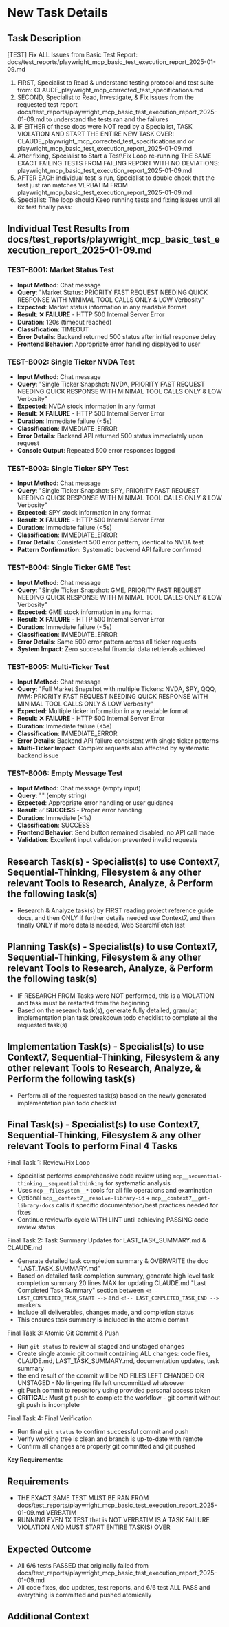 # New Task Details

## Task Description

[TEST] Fix ALL Issues from Basic Test Report: docs/test_reports/playwright_mcp_basic_test_execution_report_2025-01-09.md

1. FIRST, Specialist to Read & understand testing protocol and test suite from: CLAUDE_playwright_mcp_corrected_test_specifications.md
2. SECOND, Specialist to Read, Investigate, & Fix issues from the requested test report docs/test_reports/playwright_mcp_basic_test_execution_report_2025-01-09.md to understand the tests ran and the failures
3. IF EITHER of these docs were NOT read by a Specialist, TASK VIOLATION AND START THE ENTIRE NEW TASK OVER: CLAUDE_playwright_mcp_corrected_test_specifications.md or playwright_mcp_basic_test_execution_report_2025-01-09.md
4. After fixing, Specialist to Start a Test\Fix Loop re-running THE SAME EXACT FAILING TESTS FROM FAILING REPORT WITH NO DEVIATIONS: playwright_mcp_basic_test_execution_report_2025-01-09.md
5. AFTER EACH individual test is run, Specialist to double check that the test just ran matches VERBATIM FROM playwright_mcp_basic_test_execution_report_2025-01-09.md
6. Specialist: The loop should Keep running tests and fixing issues until all 6x test finally pass:

## Individual Test Results from docs/test_reports/playwright_mcp_basic_test_execution_report_2025-01-09.md

### TEST-B001: Market Status Test

- **Input Method**: Chat message
- **Query**: "Market Status: PRIORITY FAST REQUEST NEEDING QUICK RESPONSE WITH MINIMAL TOOL CALLS ONLY & LOW Verbosity"
- **Expected**: Market status information in any readable format
- **Result**: ❌ **FAILURE** - HTTP 500 Internal Server Error
- **Duration**: 120s (timeout reached)
- **Classification**: TIMEOUT
- **Error Details**: Backend returned 500 status after initial response delay
- **Frontend Behavior**: Appropriate error handling displayed to user

### TEST-B002: Single Ticker NVDA Test

- **Input Method**: Chat message
- **Query**: "Single Ticker Snapshot: NVDA, PRIORITY FAST REQUEST NEEDING QUICK RESPONSE WITH MINIMAL TOOL CALLS ONLY & LOW Verbosity"
- **Expected**: NVDA stock information in any format
- **Result**: ❌ **FAILURE** - HTTP 500 Internal Server Error
- **Duration**: Immediate failure (<5s)
- **Classification**: IMMEDIATE_ERROR
- **Error Details**: Backend API returned 500 status immediately upon request
- **Console Output**: Repeated 500 error responses logged

### TEST-B003: Single Ticker SPY Test

- **Input Method**: Chat message
- **Query**: "Single Ticker Snapshot: SPY, PRIORITY FAST REQUEST NEEDING QUICK RESPONSE WITH MINIMAL TOOL CALLS ONLY & LOW Verbosity"
- **Expected**: SPY stock information in any format
- **Result**: ❌ **FAILURE** - HTTP 500 Internal Server Error
- **Duration**: Immediate failure (<5s)
- **Classification**: IMMEDIATE_ERROR
- **Error Details**: Consistent 500 error pattern, identical to NVDA test
- **Pattern Confirmation**: Systematic backend API failure confirmed

### TEST-B004: Single Ticker GME Test

- **Input Method**: Chat message
- **Query**: "Single Ticker Snapshot: GME, PRIORITY FAST REQUEST NEEDING QUICK RESPONSE WITH MINIMAL TOOL CALLS ONLY & LOW Verbosity"
- **Expected**: GME stock information in any format
- **Result**: ❌ **FAILURE** - HTTP 500 Internal Server Error
- **Duration**: Immediate failure (<5s)
- **Classification**: IMMEDIATE_ERROR
- **Error Details**: Same 500 error pattern across all ticker requests
- **System Impact**: Zero successful financial data retrievals achieved

### TEST-B005: Multi-Ticker Test

- **Input Method**: Chat message
- **Query**: "Full Market Snapshot with multiple Tickers: NVDA, SPY, QQQ, IWM: PRIORITY FAST REQUEST NEEDING QUICK RESPONSE WITH MINIMAL TOOL CALLS ONLY & LOW Verbosity"
- **Expected**: Multiple ticker information in any readable format
- **Result**: ❌ **FAILURE** - HTTP 500 Internal Server Error
- **Duration**: Immediate failure (<5s)
- **Classification**: IMMEDIATE_ERROR
- **Error Details**: Backend API failure consistent with single ticker patterns
- **Multi-Ticker Impact**: Complex requests also affected by systematic backend issue

### TEST-B006: Empty Message Test

- **Input Method**: Chat message (empty input)
- **Query**: "" (empty string)
- **Expected**: Appropriate error handling or user guidance
- **Result**: ✅ **SUCCESS** - Proper error handling
- **Duration**: Immediate (<1s)
- **Classification**: SUCCESS
- **Frontend Behavior**: Send button remained disabled, no API call made
- **Validation**: Excellent input validation prevented invalid requests

## Research Task(s) - Specialist(s) to use Context7, Sequential-Thinking, Filesystem & any other relevant Tools to Research, Analyze, & Perform the following task(s)

- Research & Analyze task(s) by FIRST reading project reference guide docs, and then ONLY if further details needed use Context7, and then finally ONLY if more details needed, Web Search\Fetch last

## Planning Task(s) - Specialist(s) to use Context7, Sequential-Thinking, Filesystem & any other relevant Tools to Research, Analyze, & Perform the following task(s)

- IF RESEARCH FROM Tasks were NOT performed, this is a VIOLATION and task must be restarted from the beginning
- Based on the research task(s), generate fully detailed, granular, implementation plan task breakdown todo checklist to complete all the requested task(s)

## Implementation Task(s) - Specialist(s) to use Context7, Sequential-Thinking, Filesystem & any other relevant Tools to Research, Analyze, & Perform the following task(s)

- Perform all of the requested task(s) based on the newly generated implementation plan todo checklist

## Final Task(s) - Specialist(s) to use Context7, Sequential-Thinking, Filesystem & any other relevant Tools to perform Final 4 Tasks

Final Task 1: Review/Fix Loop

- Specialist performs comprehensive code review using `mcp__sequential-thinking__sequentialthinking` for systematic analysis
- Uses `mcp__filesystem__*` tools for all file operations and examination
- Optional `mcp__context7__resolve-library-id` + `mcp__context7__get-library-docs` calls if specific documentation/best practices needed for fixes
- Continue review/fix cycle WITH LINT until achieving PASSING code review status

Final Task 2: Task Summary Updates for LAST_TASK_SUMMARY.md & CLAUDE.md

- Generate detailed task completion summary & OVERWRITE the doc "LAST_TASK_SUMMARY.md"
- Based on detailed task completion summary, generate high level task completion summary 20 lines MAX for updating CLAUDE.md "Last Completed Task Summary" section between `<!-- LAST_COMPLETED_TASK_START -->` and `<!-- LAST_COMPLETED_TASK_END -->` markers
- Include all deliverables, changes made, and completion status
- This ensures task summary is included in the atomic commit

Final Task 3: Atomic Git Commit & Push

- Run `git status` to review all staged and unstaged changes
- Create single atomic git commit containing ALL changes: code files, CLAUDE.md, LAST_TASK_SUMMARY.md, documentation updates, task summary
- the end result of the commit will be NO FILES LEFT CHANGED OR UNSTAGED - No lingering file left uncommitted whatsoever
- git Push commit to repository using provided personal access token
- **CRITICAL**: Must git push to complete the workflow - git commit without git push is incomplete

Final Task 4: Final Verification

- Run final `git status` to confirm successful commit and push
- Verify working tree is clean and branch is up-to-date with remote
- Confirm all changes are properly git committed and git pushed

**Key Requirements:**

## Requirements

- THE EXACT SAME TEST MUST BE RAN FROM docs/test_reports/playwright_mcp_basic_test_execution_report_2025-01-09.md VERBATIM
- RUNNING EVEN 1X TEST that is NOT VERBATIM IS A TASK FAILURE VIOLATION AND MUST START ENTIRE TASK(S) OVER

## Expected Outcome

- All 6/6 tests PASSED that originally failed from docs/test_reports/playwright_mcp_basic_test_execution_report_2025-01-09.md
- All code fixes, doc updates, test reports, and 6/6 test ALL PASS and everything is committed and pushed atomically

## Additional Context
